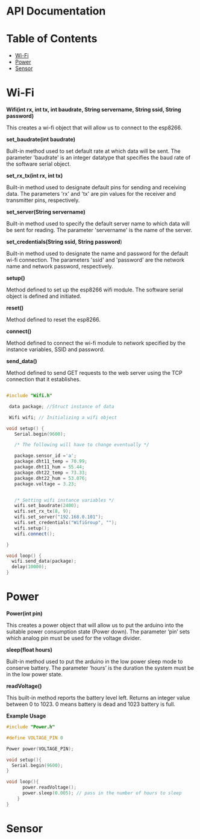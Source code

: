 API Documentation
=================

Table of Contents
=================
* [Wi-Fi](#wi-fi)
* [Power](#power)
* [Sensor](#sensor)

Wi-Fi
===

**Wifi(int rx, int tx, int baudrate, String servername, String ssid, String password)**

 This creates a wi-fi object that will allow us to connect to the esp8266.

**set\_baudrate(int baudrate)**

Built-in method used to set default rate at which data will be sent. The parameter &#39;baudrate&#39; is an integer datatype that specifies the baud rate of the software serial object.

**set\_rx\_tx(int rx, int tx)**

Built-in method used to designate default pins for sending and receiving data. The parameters &#39;rx&#39; and &#39;tx&#39; are pin values for the receiver and transmitter pins, respectively.

**set\_server(String servername)**



Built-in method used to specify the default server name to which data will be sent for reading. The parameter &#39;servername&#39; is the name of the server.



**set\_credentials(String ssid, String password**)

Built-in method used to designate the name and password for the default wi-fi connection. The parameters &#39;ssid&#39; and &#39;password&#39; are the network name and network password, respectively.

**setup()**

Method defined to set up the esp8266 wifi module. The software serial object is defined and initiated.



**reset()**

Method defined to reset the esp8266.



**connect()**

Method defined to connect the wi-fi module to network specified by the instance variables, SSID and password.



**send\_data()**

Method defined to send GET requests to the web server using the TCP connection that it establishes.

```cpp

#include "Wifi.h"

 data package; //Struct instance of data

 Wifi wifi; // Initializing a wifi object

void setup() {
   Serial.begin(9600);

   /* The following will have to change eventually */

   package.sensor_id ='a';
   package.dht11_temp = 70.99;
   package.dht11_hum = 55.44;
   package.dht22_temp = 73.33;
   package.dht22_hum = 53.076;
   package.voltage = 3.23;


   /* Setting wifi instance variables */
   wifi.set_baudrate(2400);
   wifi.set_rx_tx(8, 9);
   wifi.set_server("192.168.0.101");
   wifi.set_credentials("WifiGroup", "");
   wifi.setup();
   wifi.connect();

}

void loop() {
  wifi.send_data(package);
  delay(10000);
}
```
Power
===

**Power(int pin)**

This creates a power object that will allow us to put the arduino into the suitable power consumption state (Power down). The parameter ‘pin’ sets which analog pin must be used for the voltage divider.


**sleep(float hours)**

Built-in method used to put the arduino in the low power sleep mode to conserve battery. The parameter ‘hours’ is the duration the system must be in the low power state.


**readVoltage()**

This built-in method reports the battery level left. Returns an integer value between 0 to 1023. 0 means battery is dead and 1023 battery is full.

**Example Usage**
```cpp
#include "Power.h"

#define VOLTAGE_PIN 0

Power power(VOLTAGE_PIN);

void setup(){
  Serial.begin(9600);
}

void loop(){
      power.readVoltage();
      power.sleep(0.005); // pass in the number of hours to sleep
    }
}
```


Sensor
===
<insert sensor api docs>
